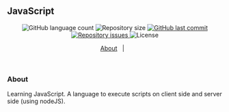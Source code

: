 
## JavaScript

<p align="center">

  <img alt="GitHub language count" src="https://img.shields.io/github/languages/count/DebAmorim/javaScript_ES6">

  <img alt="Repository size" src="https://img.shields.io/github/repo-size/DebAmorim/javaScript_ES6">
  
  <a href="https://github.com/DebAmorim/javaScript_ES6/commits/master">
    <img alt="GitHub last commit" src="https://img.shields.io/github/last-commit/DebAmorim/javaScript_ES6">
  </a>

  <a href="https://github.com/DebAmorim/javaScript_ES6/issues">
    <img alt="Repository issues" src="https://img.shields.io/github/issues/DebAmorim/javaScript_ES6">
  </a>

  <img alt="License" src="https://img.shields.io/badge/license-MIT-brightgreen">
</p>


<p align="center">
  <a href="#about">About</a>&nbsp;&nbsp;&nbsp;|&nbsp;&nbsp;&nbsp;
</p>

<br>


### About

Learning JavaScript. A language to execute scripts on client side and server side (using nodeJS).

